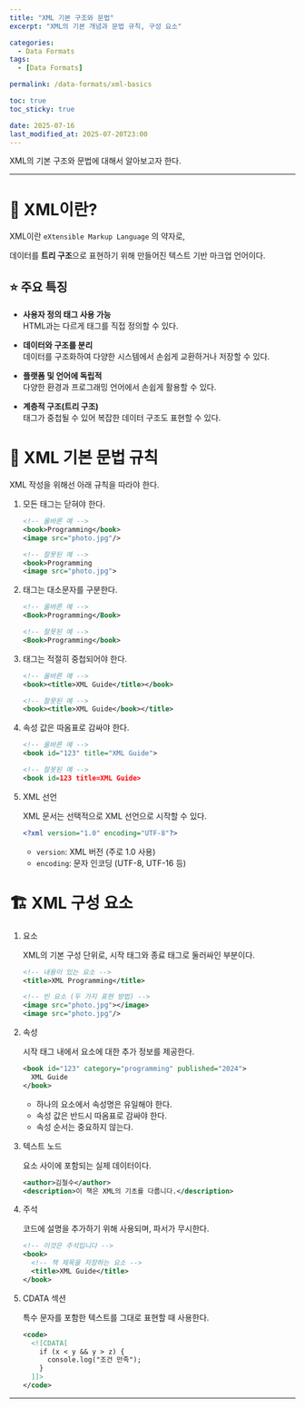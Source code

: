 ```yaml
---
title: "XML 기본 구조와 문법"
excerpt: "XML의 기본 개념과 문법 규칙, 구성 요소"

categories:
  - Data Formats
tags:
  - [Data Formats]

permalink: /data-formats/xml-basics

toc: true
toc_sticky: true

date: 2025-07-16
last_modified_at: 2025-07-20T23:00
---
```


XML의 기본 구조와 문법에 대해서 알아보고자 한다.

---

# 🔖 XML이란?

XML이란 `eXtensible Markup Language` 의 약자로,

데이터를 **트리 구조**으로 표현하기 위해 만들어진 텍스트 기반 마크업 언어이다.

## ⭐ 주요 특징

- **사용자 정의 태그 사용 가능**  
  HTML과는 다르게 태그를 직접 정의할 수 있다.

- **데이터와 구조를 분리**  
  데이터를 구조화하여 다양한 시스템에서 손쉽게 교환하거나 저장할 수 있다.

- **플랫폼 및 언어에 독립적**  
  다양한 환경과 프로그래밍 언어에서 손쉽게 활용할 수 있다.

- **계층적 구조(트리 구조)**  
  태그가 중첩될 수 있어 복잡한 데이터 구조도 표현할 수 있다.

# 📐 XML 기본 문법 규칙

XML 작성을 위해선 아래 규칙을 따라야 한다.

1. 모든 태그는 닫혀야 한다.

   ```xml
   <!-- 올바른 예 -->
   <book>Programming</book>
   <image src="photo.jpg"/>

   <!-- 잘못된 예 -->
   <book>Programming
   <image src="photo.jpg">
   ```

2. 태그는 대소문자를 구분한다.

   ```xml
   <!-- 올바른 예 -->
   <Book>Programming</Book>

   <!-- 잘못된 예 -->
   <Book>Programming</book>
   ```

3. 태그는 적절히 중첩되어야 한다.

   ```xml
   <!-- 올바른 예 -->
   <book><title>XML Guide</title></book>

   <!-- 잘못된 예 -->
   <book><title>XML Guide</book></title>
   ```

4. 속성 값은 따옴표로 감싸야 한다.

   ```xml
   <!-- 올바른 예 -->
   <book id="123" title="XML Guide">

   <!-- 잘못된 예 -->
   <book id=123 title=XML Guide>
   ```

5. XML 선언

   XML 문서는 선택적으로 XML 선언으로 시작할 수 있다.

   ```xml
   <?xml version="1.0" encoding="UTF-8"?>
   ```

   - `version`: XML 버전 (주로 1.0 사용)
   - `encoding`: 문자 인코딩 (UTF-8, UTF-16 등)

# 🏗️ XML 구성 요소

1. 요소

   XML의 기본 구성 단위로, 시작 태그와 종료 태그로 둘러싸인 부분이다.

   ```xml
   <!-- 내용이 있는 요소 -->
   <title>XML Programming</title>

   <!-- 빈 요소 (두 가지 표현 방법) -->
   <image src="photo.jpg"></image>
   <image src="photo.jpg"/>
   ```

2. 속성

   시작 태그 내에서 요소에 대한 추가 정보를 제공한다.

   ```xml
   <book id="123" category="programming" published="2024">
     XML Guide
   </book>
   ```

   - 하나의 요소에서 속성명은 유일해야 한다.
   - 속성 값은 반드시 따옴표로 감싸야 한다.
   - 속성 순서는 중요하지 않는다.

3. 텍스트 노드

   요소 사이에 포함되는 실제 데이터이다.

   ```xml
   <author>김철수</author>
   <description>이 책은 XML의 기초를 다룹니다.</description>
   ```

4. 주석

   코드에 설명을 추가하기 위해 사용되며, 파서가 무시한다.

   ```xml
   <!-- 이것은 주석입니다 -->
   <book>
     <!-- 책 제목을 저장하는 요소 -->
     <title>XML Guide</title>
   </book>
   ```

5. CDATA 섹션

   특수 문자를 포함한 텍스트를 그대로 표현할 때 사용한다.

   ```xml
   <code>
     <![CDATA[
       if (x < y && y > z) {
         console.log("조건 만족");
       }
     ]]>
   </code>
   ```

---
